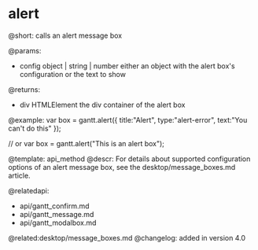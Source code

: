 alert
=============

@short:
	calls an alert message box
	

@params:

- config		object | string | number			either an object with the alert box's configuration or the text to show

@returns:

- div			HTMLElement		the div container of the alert box

@example:
var box = gantt.alert({
    title:"Alert",
    type:"alert-error",
    text:"You can't do this"
});

// or
var box = gantt.alert("This is an alert box");


@template:	api_method
@descr:
For details about supported configuration options of an alert message box, see the desktop/message_boxes.md article.


@relatedapi:
- api/gantt_confirm.md
- api/gantt_message.md
- api/gantt_modalbox.md

@related:desktop/message_boxes.md
@changelog:
added in version 4.0